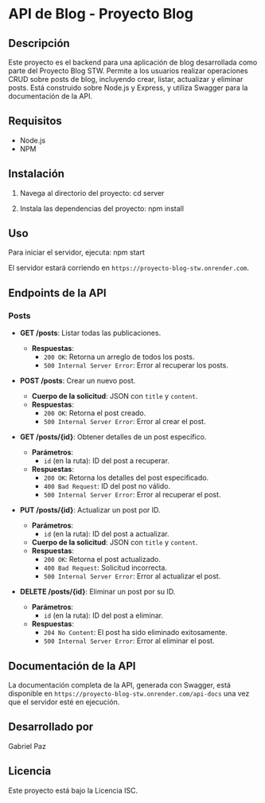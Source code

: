 # API de Blog - Proyecto Blog

## Descripción
Este proyecto es el backend para una aplicación de blog desarrollada como parte del Proyecto Blog STW. Permite a los usuarios realizar operaciones CRUD sobre posts de blog, incluyendo crear, listar, actualizar y eliminar posts. Está construido sobre Node.js y Express, y utiliza Swagger para la documentación de la API.

## Requisitos
- Node.js
- NPM

## Instalación
1. Navega al directorio del proyecto:
cd server


2. Instala las dependencias del proyecto:
npm install


## Uso
Para iniciar el servidor, ejecuta:
npm start

El servidor estará corriendo en `https://proyecto-blog-stw.onrender.com`.

## Endpoints de la API

### Posts

- **GET /posts**: Listar todas las publicaciones.
  - **Respuestas**:
    - `200 OK`: Retorna un arreglo de todos los posts.
    - `500 Internal Server Error`: Error al recuperar los posts.

- **POST /posts**: Crear un nuevo post.
  - **Cuerpo de la solicitud**: JSON con `title` y `content`.
  - **Respuestas**:
    - `200 OK`: Retorna el post creado.
    - `500 Internal Server Error`: Error al crear el post.

- **GET /posts/{id}**: Obtener detalles de un post específico.
  - **Parámetros**:
    - `id` (en la ruta): ID del post a recuperar.
  - **Respuestas**:
    - `200 OK`: Retorna los detalles del post especificado.
    - `400 Bad Request`: ID del post no válido.
    - `500 Internal Server Error`: Error al recuperar el post.

- **PUT /posts/{id}**: Actualizar un post por ID.
  - **Parámetros**:
    - `id` (en la ruta): ID del post a actualizar.
  - **Cuerpo de la solicitud**: JSON con `title` y `content`.
  - **Respuestas**:
    - `200 OK`: Retorna el post actualizado.
    - `400 Bad Request`: Solicitud incorrecta.
    - `500 Internal Server Error`: Error al actualizar el post.

- **DELETE /posts/{id}**: Eliminar un post por su ID.
  - **Parámetros**:
    - `id` (en la ruta): ID del post a eliminar.
  - **Respuestas**:
    - `204 No Content`: El post ha sido eliminado exitosamente.
    - `500 Internal Server Error`: Error al eliminar el post.

## Documentación de la API

La documentación completa de la API, generada con Swagger, está disponible en `https://proyecto-blog-stw.onrender.com/api-docs` una vez que el servidor esté en ejecución.

## Desarrollado por

Gabriel Paz

## Licencia

Este proyecto está bajo la Licencia ISC.

